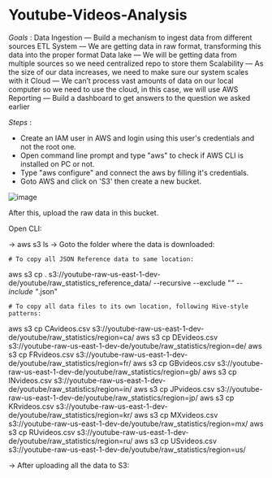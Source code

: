 # Youtube-Videos-Analysis

*Goals* :
Data Ingestion — Build a mechanism to ingest data from different sources
ETL System — We are getting data in raw format, transforming this data into the proper format
Data lake — We will be getting data from multiple sources so we need centralized repo to store them
Scalability — As the size of our data increases, we need to make sure our system scales with it
Cloud — We can’t process vast amounts of data on our local computer so we need to use the cloud, in this case, we will use AWS
Reporting — Build a dashboard to get answers to the question we asked earlier

*Steps* :
* Create an IAM user in AWS and login using this user's credentials and not the root one.
* Open command line prompt and type "aws" to check if AWS CLI is installed on PC or not.
* Type "aws configure" and connect the aws by filling it's credentials.
* Goto AWS and click on 'S3' then create a new bucket.

![image](https://github.com/rishitamathur27/Youtube-Videos-Analysis/assets/38039850/7d3e3dea-8fd6-492d-a5a6-f7330e3cc3d0)


After this, upload the raw data in this bucket.

Open CLI:

->  aws s3 ls
->  Goto the folder where the data is downloaded:

    # To copy all JSON Reference data to same location:
  aws s3 cp . s3://youtube-raw-us-east-1-dev-de/youtube/raw_statistics_reference_data/ --recursive --exclude "*" --include "*.json"
   
    # To copy all data files to its own location, following Hive-style patterns:
  aws s3 cp CAvideos.csv s3://youtube-raw-us-east-1-dev-de/youtube/raw_statistics/region=ca/
  aws s3 cp DEvideos.csv s3://youtube-raw-us-east-1-dev-de/youtube/raw_statistics/region=de/
  aws s3 cp FRvideos.csv s3://youtube-raw-us-east-1-dev-de/youtube/raw_statistics/region=fr/
  aws s3 cp GBvideos.csv s3://youtube-raw-us-east-1-dev-de/youtube/raw_statistics/region=gb/
  aws s3 cp INvideos.csv s3://youtube-raw-us-east-1-dev-de/youtube/raw_statistics/region=in/
  aws s3 cp JPvideos.csv s3://youtube-raw-us-east-1-dev-de/youtube/raw_statistics/region=jp/
  aws s3 cp KRvideos.csv s3://youtube-raw-us-east-1-dev-de/youtube/raw_statistics/region=kr/
  aws s3 cp MXvideos.csv s3://youtube-raw-us-east-1-dev-de/youtube/raw_statistics/region=mx/
  aws s3 cp RUvideos.csv s3://youtube-raw-us-east-1-dev-de/youtube/raw_statistics/region=ru/
  aws s3 cp USvideos.csv s3://youtube-raw-us-east-1-dev-de/youtube/raw_statistics/region=us/
  
->  After uploading all the data to S3:
  






